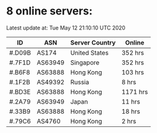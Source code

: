 # 8 online servers:

Latest update at: Tue May 12 21:10:10 UTC 2020

| ID | ASN | Server Country | Online |
| -- | --- | -------------- | ------ |
| #.D09B | AS174 | United States | 352 hrs |
| #.7F1D | AS63949 | Singapore | 352 hrs |
| #.B6F8 | AS63888 | Hong Kong | 103 hrs |
| #.1F2B | AS49392 | Russia | 8 hrs |
| #.BD3E | AS63888 | Hong Kong | 1171 hrs |
| #.2A79 | AS63949 | Japan | 11 hrs |
| #.33B9 | AS63888 | Hong Kong | 18 hrs |
| #.79C6 | AS4760 | Hong Kong | 2 hrs |

